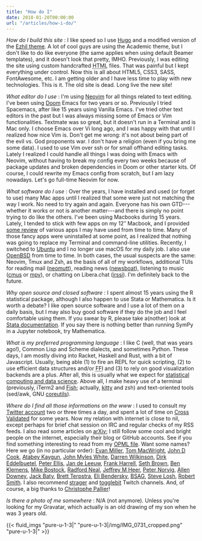 ```yaml
---
title: "How do I"
date: 2018-01-20T00:00:00
url: "/articles/how-i-do/"
---
```


_How do I build this site_
: I like speed so I use [Hugo](https://gohugo.io) and a modified version of the [Ezhil theme](/post/site-redesign/). A lot of cool guys are using the Academic theme, but I don't like to do like everyone (the same applies when using default Beamer templates), and it doesn't look that pretty, IMHO. Previously, I was editing the site using custom handcrafted <abbr title="Hypertext Markup Language">HTML</abbr> files. That was painful but I kept everything under control. Now this is all about HTML5, CSS3, SASS, FontAwesome, etc. I am getting older and I have less time to play with new technologies. This is it. The old site is dead. Long live the new site!

_What editor do I use_
: I'm using [Neovim](https://neovim.io/) for all things related to text editing. I've been using [Doom](https://github.com/hlissner/doom-emacs) Emacs for two years or so. Previously I tried Spacemacs, after like 15 years using Vanilla Emacs. I've tried other text editors in the past but I was always missing some of Emacs or Vim functionalities. Textmate was so great, but it doesn't run in a Terminal and is Mac only. I choose Emacs over Vi long ago, and I was happy with that until I realized how nice Vim is. Don't get me wrong: it's not about being part of the evil vs. God proponents war. I don't have a religion (even if you bring me some data). I used to use Vim over ssh or for small offhand editing tasks. Lately I realized I could handle all things I was doing with Emacs with Neovim, without having to break my config every two weeks because of package updates and broken dependencies in Doom or other starter kits. Of course, I could rewrite my Emacs config from scratch, but I am lazy nowadays. Let's go full-time Neovim for now.

_What software do I use_
: Over the years, I have installed and used (or forget to use) many Mac apps until I realized that some were just not matching the way I work. No need to try again and again. Everyone has his own GTD---whether it works or not is another matter---and there is simply no point trying to do like the others. I've been using Macbooks during 15 years. Lately, I tended to stick with few apps on my 12″ Macbook, and I provided [some review](/categories/app-review) of various apps I may have used from time to time. Many of those fancy apps were uninstalled at some point, as I realized that nothing was going to replace my Terminal and command-line utilities. Recently, I switched to [Ubuntu](/post/welcome-ubuntu/) and I no longer use macOS for my daily job. I also use [OpenBSD](/post/welcome-openbsd/) from time to time. In both cases, the usual suspects are the same: Neovim, Tmux and Zsh, as the basis of all of my workflows, additional TUIs for reading mail ([neomutt](https://neomutt.org/)), reading news ([newsboat](https://newsboat.org/)), listening to music ([cmus](https://cmus.github.io/) or [mpv](https://mpv.io/)), or chatting on Libera.chat ([irssi](https://irssi.org/)). I'm definitely back to the future.

_Why open source and closed software_
: I spent almost 15 years using the R statistical package, although I also happen to use Stata or Mathematica. Is it worth a debate? I like open source software and I use a lot of them on a daily basis, but I may also buy good software if they do the job and I feel comfortable using them. If you swear by R, please take a(nother) look at [Stata documentation](https://www.stata-press.com/manuals/documentation-set/). If you say there is nothing better than running SymPy in a Jupyter notebook, try Mathematica.

_What is my preferred programming language_
: I like C (well, that was years ago!), Common Lisp and Scheme dialects, and sometimes Python. These days, I am mostly diving into Racket, Haskell and Rust, with a bit of Javascript. Usually, being able (1) to fire an REPL for quick scripting, (2) to use efficient data structures and/or <abbr title="Foreign Function Interface">FFI</abbr> and (3) to rely on good visualization backends are a plus. After all, this is usually what we expect for [statistical computing and data science](https://darrenjw.wordpress.com/2013/12/23/scala-as-a-platform-for-statistical-computing-and-data-science/). Above all, I make heavy use of a terminal (previously, iTerm2 and [Fish](/post/fish-shell); actually, [kitty](https://sw.kovidgoyal.net/kitty/) and zsh) and text-oriented tools (sed/awk, GNU [coreutils](https://www.gnu.org/software/coreutils/manual/)).

<a href="#bloggers"></a>
_Where do I find all those informations on the www_
: I used to consult my [Twitter account](https://twitter.com/chlalanne) two or three times a day, and spent a lot of time on [Cross Validated](https://stats.stackexchange.com/) for some years. Now my relation with internet is close to nil, except perhaps for brief chat session on IRC and regular checks of my RSS feeds. I also read some articles on [arXiv](https://arxiv.org); I still follow some cool and bright people on the internet, especially their blog or GitHub accounts. See if you find something interesting to read from my [OPML file](/files/chl.opml). Want some names? Here we go (in no particular order): [Evan Miller](http://www.evanmiller.org), [Tom MacWright](https://macwright.org), [John D Cook](https://www.johndcook.com/), [Atabey Kaygun](https://kaygun.tumblr.com), [John Myles White](http://www.johnmyleswhite.com), [Darren Wilkinson](https://www.staff.ncl.ac.uk/d.j.wilkinson/), [Dirk Eddelbuetel](http://dirk.eddelbuettel.com), [Peter Ellis](http://freerangestats.info), [Jan de Leeuw](http://gifi.stat.ucla.edu), [Frank Harrell](http://www.fharrell.com), [Seth Brown](http://www.drbunsen.org), [Ben Klemens](https://modelingwithdata.org), [Mike Bostock](https://bost.ocks.org/mike/), [Radford Neal](http://www.cs.toronto.edu/~radford/), [Jeffrey M Heer](https://homes.cs.washington.edu/~jheer/), [Peter Norvig](http://www.norvig.com), [Allen Downey](http://www.allendowney.com/wp/), [Jack Baty](http://baty.net), [Brett Terpstra](http://brettterpstra.com), [Eli Bendersky](https://eli.thegreenplace.net), [BSAG](https://www.rousette.org.uk), [Steve Losh](http://stevelosh.com), [Robert Smith](http://www.stylewarning.com/blog/). I also recommend [strager](https://www.twitch.tv/strager) and [togglebit](https://www.twitch.tv/togglebit) Twitch channels. And, of course, a big thanks to [Christophe Pallier](http://www.pallier.org)!

_Is there a photo of me somewhere_
: N/A (not anymore). Unless you're looking for my Gravatar, which actually is an old drawing of my son when he was 3 years old.

{{< fluid_imgs
"pure-u-1-3|"
"pure-u-1-3|/img/IMG_0731_cropped.png"
"pure-u-1-3|" >}}
